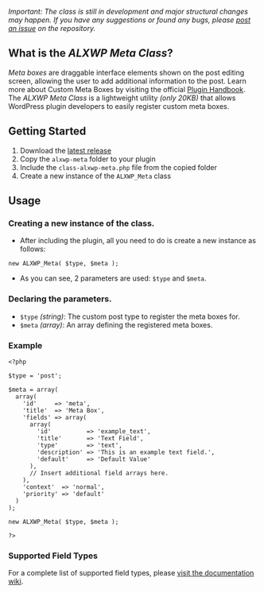 *Important: The class is still in development and major structural changes may happen. If you have any suggestions or found any bugs, please [post an issue](https://github.com/AlexandruDoda/ALXWP-Meta/issues/new) on the repository.*

## What is the _ALXWP Meta Class_?

_Meta boxes_ are draggable interface elements shown on the post editing screen, allowing the user to add additional information to the post. Learn more about Custom Meta Boxes by visiting the official [Plugin Handbook](https://developer.wordpress.org/plugins/metadata/custom-meta-boxes/). The _ALXWP Meta Class_ is a lightweight utility *(only 20KB)* that allows WordPress plugin developers to easily register custom meta boxes.

## Getting Started
1. Download the [latest release](https://github.com/AlexandruDoda/ALXWP-Meta/releases)
2. Copy the `alxwp-meta` folder to your plugin
3. Include the `class-alxwp-meta.php` file from the copied folder
4. Create a new instance of the `ALXWP_Meta` class

## Usage
### Creating a new instance of the class.
* After including the plugin, all you need to do is create a new instance as follows: 
```
new ALXWP_Meta( $type, $meta );
```
* As you can see, 2 parameters are used: `$type` and `$meta`.

### Declaring the parameters.

* `$type` _(string)_: The custom post type to register the meta boxes for.
* `$meta` _(array)_: An array defining the registered meta boxes.

### Example

```
<?php

$type = 'post';

$meta = array(
  array(
    'id'     => 'meta',
    'title'  => 'Meta Box',
    'fields' => array(
      array(
        'id'          => 'example_text',
        'title'       => 'Text Field',
        'type'        => 'text',
        'description' => 'This is an example text field.',
        'default'     => 'Default Value'
      ),
      // Insert additional field arrays here.
    ),
    'context'  => 'normal',
    'priority' => 'default'
  )
);

new ALXWP_Meta( $type, $meta ); 

?>
```

### Supported Field Types

For a complete list of supported field types, please [visit the documentation wiki](https://github.com/AlexandruDoda/ALXWP-Meta/wiki).
